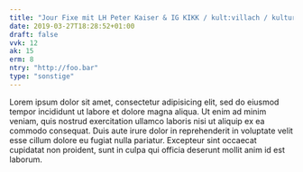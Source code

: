 ```yaml
---
title: "Jour Fixe mit LH Peter Kaiser & IG KIKK / kult:villach / kulturforum villach"
date: 2019-03-27T18:28:52+01:00
draft: false
vvk: 12
ak: 15
erm: 8
ntry: "http://foo.bar"
type: "sonstige"
---
```

Lorem ipsum dolor sit amet, consectetur adipisicing elit, sed do eiusmod tempor incididunt ut labore et dolore magna aliqua. Ut enim ad minim veniam, quis nostrud exercitation ullamco laboris nisi ut aliquip ex ea commodo consequat. Duis aute irure dolor in reprehenderit in voluptate velit esse cillum dolore eu fugiat nulla pariatur. Excepteur sint occaecat cupidatat non proident, sunt in culpa qui officia deserunt mollit anim id est laborum.
